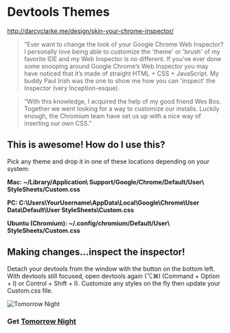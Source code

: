Devtools Themes
==========================

http://darcyclarke.me/design/skin-your-chrome-inspector/

> &ldquo;Ever want to change the look of your Google Chrome Web Inspector? I personally love being able to customize the 'theme' or 'brush' of my favorite IDE and my Web Inspector is no different. If you’ve ever done some snooping around Google Chrome’s Web Inspector you may have noticed that it’s made of straight HTML + CSS + JavaScript. My buddy Paul Irish was the one to show me how you can 'inspect' the Inspector (very Inception-esque).

> &ldquo;With this knowledge, I acquired the help of my good friend Wes Bos. Together we went looking for a way to customize our installs. Luckily enough, the Chromium team have set us up with a nice way of inserting our own CSS.&rdquo;


This is awesome! How do I use this?
--------------------------
Pick any theme and drop it in one of these locations depending on your system:

__Mac: ~/Library/Application\ Support/Google/Chrome/Default/User\ StyleSheets/Custom.css__

__PC: C:\Users\YourUsername\AppData\Local\Google\Chrome\User Data\Default\User StyleSheets\Custom.css__

__Ubuntu (Chromium): ~/.config/chromium/Default/User\ StyleSheets/Custom.css__


Making changes...inspect the inspector!
--------------------
Detach your devtools from the window with the button on the bottom left.  With devtools still focused, open devtools again (⌥⌘I (Command + Option + I) or Control + Shift + I). Customize any styles on the fly then update your Custom.css file.




![Tomorrow Night](/timmywil/devtools_themes/raw/master/tomorrow_night_ben_truyman/preview.png)
### Get [Tomorrow Night](/timmywil/devtools_themes/tree/master/tomorrow_night_ben_truyman) ###
